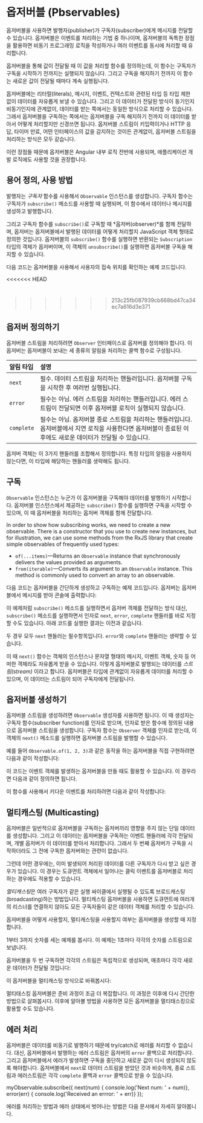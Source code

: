 <!--
# Observables
-->
# 옵저버블 (Pbservables)

<!--
Observables provide support for passing messages between publishers and subscribers in your application. Observables offer significant benefits over other techniques for event handling, asynchronous programming, and handling multiple values.
-->
옵저버블을 사용하면 발행자(publisher)가 구독자(subscriber)에게 메시지를 전달할 수 있습니다.
옵저버블은 이벤트를 처리하는 기법 중 하나이며, 옵저버블의 독특한 장점을 활용하면 비동기 프로그래밍 로직을 작성하거나 여러 이벤트를 동시에 처리할 때 유리합니다.

<!--
Observables are declarative&mdash;that is, you define a function for publishing values, but it is not executed until a consumer subscribes to it. The subscribed consumer then receives notifications until the function completes, or until they unsubscribe.
-->
옵저버블을 통해 값이 전달될 때 이 값을 처리할 함수를 정의하는데, 이 함수는 구독자가 구독을 시작하기 전까지는 실행되지 않습니다.
그리고 구독을 해지하기 전까지 이 함수는 새로운 값이 전달될 때마다 계속 실행됩니다.

<!--
An observable can deliver multiple values of any type&mdash;literals, messages, or events, depending on the context. The API for receiving values is the same whether the values are delivered synchronously or asynchronously. Because setup and teardown logic are both handled by the observable, your application code only needs to worry about subscribing to consume values, and when done, unsubscribing. Whether the stream was keystrokes, an HTTP response, or an interval timer, the interface for listening to values and stopping listening is the same.
-->
옵저버블에는 리터럴(literals), 메시지, 이벤트, 컨텍스트와 관련된 타입 등 타입 제한 없이 데이터를 자유롭게 보낼 수 있습니다. 그리고 이 데이터가 전달된 방식이 동기인지 비동기인지에 관계없이, 데이터를 받는 쪽에서는 동일한 방식으로 처리할 수 있습니다. 그래서 옵저버블을 구독하는 쪽에서는 옵저버블을 구독 해지하기 전까지 이 데이터를 받아서 어떻게 처리할지만 신경쓰면 됩니다. 옵저버블 스트림이 키입력이거나 HTTP 응답, 타이머 만료, 어떤 인터페이스의 값을 감지하는 것이든 관계없이, 옵저버블 스트림을 처리하는 방식은 모두 같습니다.

<!--
Because of these advantages, observables are used extensively within Angular, and are recommended for app development as well.
-->
이런 장점들 때문에 옵저버블은 Angular 내부 로직 전반에 사용되며, 애플리케이션 개발 로직에도 사용할 것을 권장합니다.

<!--
## Basic usage and terms
-->
## 용어 정의, 사용 방법

<!--
As a publisher, you create an `Observable` instance that defines a *subscriber* function. This is the function that is executed when a consumer calls the `subscribe()` method. The subscriber function defines how to obtain or generate values or messages to be published.
-->
발행자는 *구독자* 함수를 사용해서 `Observable` 인스턴스를 생성합니다. 구독자 함수는 구독자가 `subscribe()` 메소드를 사용할 때 실행되며, 이 함수에서 데이터나 메시지를 생성하고 발행합니다.

<!--
To execute the observable you have created and begin receiving notifications, you call its `subscribe()` method, passing an *observer*.  This is a JavaScript object that defines the handlers for the notifications you receive. The `subscribe()` call returns a `Subscription` object that has an `unsubscribe()` method, which you call to stop receiving notifications.
-->
그리고 구독자 함수를 `subscribe()`로 구독할 때 *옵저버(observer)*를 함께 전달하며, 옵저버는 옵저버블에서 발행된 데이터를 어떻게 처리할지 JavaScript 객체 형태로 정의한 것입니다. 옵저버블의 `subscribe()` 함수를 실행하면 반환되는 `Subscription` 타입의 객체가 옵저버이며, 이 객체의 `unsubscribe()`를 실행하면 옵저버블 구독을 해지할 수 있습니다.

<!--
Here's an example that demonstrates the basic usage model by showing how an observable could be used to provide geolocation updates.
-->
다음 코드는 옵저버블을 사용해서 사용자의 접속 위치를 확인하는 예제 코드입니다.

<<<<<<< HEAD
<!--
<code-example path="observables/src/geolocation.ts" title="Observe geolocation updates"></code-example>
-->
<code-example path="observables/src/geolocation.ts" title="접속 위치 추적하기"></code-example>
=======
<code-example path="observables/src/geolocation.ts" header="Observe geolocation updates"></code-example>
>>>>>>> 213c25fb087939cb668bd47ca34ec7a616d3e371

<!--
## Defining observers
-->
## 옵저버 정의하기

<!--
A handler for receiving observable notifications implements the `Observer` interface. It is an object that defines callback methods to handle the three types of notifications that an observable can send:
-->
옵저버블 스트림을 처리하려면 `Observer` 인터페이스로 옵저버를 정의해야 합니다. 이 옵저버는 옵저버블이 보내는 세 종류의 알림을 처리하는 콜백 함수로 구성됩니다.

<!--
| Notification type | Description |
|:---------|:-------------------------------------------|
| `next`  | Required. A handler for each delivered value. Called zero or more times after execution starts.|
| `error` | Optional. A handler for an error notification. An error halts execution of the observable instance.|
| `complete` | Optional. A handler for the execution-complete notification. Delayed values can continue to be delivered to the next handler after execution is complete.|
-->
| 알림 타입 | 설명 |
|:---------|:-------------------------------------------|
| `next`  | 필수. 데이터 스트림을 처리하는 핸들러입니다. 옵저버블 구독을 시작한 후 여러번 실행됩니다.|
| `error` | 필수는 아님. 에러 스트림을 처리하는 핸들러입니다. 에러 스트림이 전달되면 이후 옵저버블 로직이 실행되지 않습니다.|
| `complete` | 필수는 아님. 옵저버블 종료 스트림을 처리하는 핸들러입니다. 옵저버블에서 지연 로직을 사용한다면 옵저버블이 종료된 이후에도 새로운 데이터가 전달될 수 있습니다.|

<!--
An observer object can define any combination of these handlers. If you don't supply a handler for a notification type, the observer ignores notifications of that type.
-->
옵저버 객체는 이 3가지 핸들러를 조합해서 정의합니다. 특정 타입의 알림을 사용하지 않는다면, 이 타입에 해당하는 핸들러를 생략해도 됩니다.

<!--
## Subscribing
-->
## 구독

<!--
An `Observable` instance begins publishing values only when someone subscribes to it. You subscribe by calling the `subscribe()` method of the instance, passing an observer object to receive the notifications.
-->
`Observable` 인스턴스는 누군가 이 옵저버블을 구독해야 데이터를 발행하기 시작합니다. 옵저버블 인스턴스에서 제공하는 `subscribe()` 함수를 실행하면 구독을 시작할 수 있으며, 이 때 옵저버블을 처리하는 옵저버 객체를 함께 전달합니다.

<div class="alert is-helpful">

In order to show how subscribing works, we need to create a new observable. There is a constructor that you use to create new instances, but for illustration, we can use some methods from the RxJS library that create simple observables of frequently used types:

  * `of(...items)`&mdash;Returns an `Observable` instance that synchronously delivers the values provided as arguments.
  * `from(iterable)`&mdash;Converts its argument to an `Observable` instance. This method is commonly used to convert an array to an observable.

</div>

<!--
Here's an example of creating and subscribing to a simple observable, with an observer that logs the received message to the console:
-->
다음 코드는 옵저버블을 간단하게 생성하고 구독하는 예제 코드입니다. 옵저버는 옵저버블에서 메시지를 받아 콘솔에 출력합니다:

<!--
<code-example
  path="observables/src/subscribing.ts"
  region="observer"
  header="Subscribe using observer"></code-example>
-->
<code-example
  path="observables/src/subscribing.ts"
  region="observer"
  title="옵저버 객체로 구독하기"></code-example>

<!--
Alternatively, the `subscribe()` method can accept callback function definitions in line, for `next`, `error`, and `complete` handlers. For example, the following `subscribe()` call is the same as the one that specifies the predefined observer:
-->
이 예제처럼 `subscribe()` 메소드를 실행하면서 옵저버 객체를 전달하는 방식 대신, `subscribe()` 메소드를 실행하면서 인자로 `next`, `error`, `complete` 핸들러를 바로 지정할 수도 있습니다. 아래 코드를 실행한 결과는 이전과 같습니다.

<!--
<code-example path="observables/src/subscribing.ts" region="sub_fn" header="Subscribe with positional arguments"></code-example>
-->
<code-example path="observables/src/subscribing.ts" region="sub_fn" header="함수의 인자로 구독하기"></code-example>

<!--
In either case, a `next` handler is required. The `error` and `complete` handlers are optional.
-->
두 경우 모두 `next` 핸들러는 필수항목입니다. `error`와 `complete` 핸들러는 생략할 수 있습니다.

<!--
Note that a `next()` function could receive, for instance, message strings, or event objects, numeric values, or structures, depending on context. As a general term, we refer to data published by an observable as a *stream*. Any type of value can be represented with an observable, and the values are published as a stream.
-->
이 때 `next()` 함수는 객체의 인스턴스나 문자열 형태의 메시지, 이벤트 객체, 숫자 등 어떠한 객체라도 자유롭게 받을 수 있습니다. 이렇게 옵저버블로 발행되는 데이터를 *스트림(stream)* 이라고 합니다. 옵저버블은 타입에 관계없이 자유롭게 데이터를 처리할 수 있으며, 이 데이터는 스트림이 되어 구독자에게 전달됩니다.

<!--
## Creating observables
-->
## 옵저버블 생성하기

<!--
Use the `Observable` constructor to create an observable stream of any type. The constructor takes as its argument the subscriber function to run when the observable’s `subscribe()` method executes. A subscriber function receives an `Observer` object, and can publish values to the observer's `next()` method.
-->
옵저버블 스트림을 생성하려면 `Observable` 생성자를 사용하면 됩니다. 이 때 생성자는 구독자 함수(subscriber function)를 인자로 받으며, 인자로 받은 함수에 정의된 내용으로 옵저버블 스트림을 생성합니다.
구독자 함수는 `Observer` 객체를 인자로 받는데, 이 객체의 `next()` 메소드를 실행하면 옵저버블 스트림을 발행할 수 있습니다.

<!--
For example, to create an observable equivalent to the `of(1, 2, 3)` above, you could do something like this:
-->
예를 들어 `Observable.of(1, 2, 3)`과 같은 동작을 하는 옵저버블을 직접 구현하려면 다음과 같이 작성합니다:

<!--
<code-example path="observables/src/creating.ts" region="subscriber" header="Create observable with constructor"></code-example>
-->
<code-example path="observables/src/subscribing.ts" region="sub_fn" header="함수의 인자로 구독하기"></code-example>

<!--
To take this example a little further, we can create an observable that publishes events. In this example, the subscriber function is defined inline.
-->
이 코드는 이벤트 객체를 발생하는 옵저버블을 만들 때도 활용할 수 있습니다.
이 경우라면 다음과 같이 정의하면 됩니다.

<!--
<code-example path="observables/src/creating.ts" region="fromevent" header="Create with custom fromEvent function"></code-example>
-->
<code-example path="observables/src/creating.ts" region="fromevent" title="fromEvent() 함수 정의하기"></code-example>

<!--
Now you can use this function to create an observable that publishes keydown events:
-->
이 함수를 사용해서 키다운 이벤트를 처리하려면 다음과 같이 작성합니다:

<!--
<code-example path="observables/src/creating.ts" region="fromevent_use" header="Use custom fromEvent function"></code-example>
-->
<code-example path="observables/src/creating.ts" region="fromevent_use" header="fromEvent() 함수 활용하기"></code-example>

<!--
## Multicasting
-->
## 멀티캐스팅 (Multicasting)

<!--
A typical observable creates a new, independent execution for each subscribed observer. When an observer subscribes, the observable wires up an event handler and delivers values to that observer. When a second observer subscribes, the observable then wires up a new event handler and delivers values to that second observer in a separate execution. 
-->
옵저버블은 일반적으로 옵저버블을 구독하는 옵저버끼리 영향을 주지 않는 단일 데이터를 생성합니다.
그리고 이 데이터는 옵저버블을 구독하는 이벤트 핸들러에 각각 전달되며, 개별 옵저버가 이 데이터를 받아서 처리합니다.
그래서 두 번째 옵저버가 구독을 시작하더라도 그 전에 구독한 옵저버와는 관련이 없습니다.

<!--
Sometimes, instead of starting an independent execution for each subscriber, you want each subscription to get the same values&mdash;even if values have already started emitting. This might be the case with something like an observable of clicks on the document object.
-->
그런데 어떤 경우에는, 이미 발생되어 처리된 데이터를 다른 구독자가 다시 받고 싶은 경우가 있습니다.
이 경우는 도큐먼트 객체에서 일어나는 클릭 이벤트를 옵저버블로 처리하는 경우에도 적용할 수 있습니다.

<!--
*Multicasting* is the practice of broadcasting to a list of multiple subscribers in a single execution. With a multicasting observable, you don't register multiple listeners on the document, but instead re-use the first listener and send values out to each subscriber.
-->
*멀티캐스팅*은 여러 구독자가 같은 실행 싸이클에서 실행될 수 있도록 브로드캐스팅(broadcasting)하는 방법입니다.
멀티캐스팅 옵저버블을 사용하면 도큐먼트에 여러개의 리스너를 연결하지 않아도 모든 구독자들이 같은 데이터 객체를 처리할 수 있습니다.

<!--
When creating an observable you should determine how you want that observable to be used and whether or not you want to multicast its values. 
-->
옵저버블을 어떻게 사용할지, 멀티캐스팅을 사용할지 여부는 옵저버블을 생성할 때 지정합니다.

<!--
Let’s look at an example that counts from 1 to 3, with a one-second delay after each number emitted.
-->
1부터 3까지 숫자를 세는 예제를 봅시다. 이 예제는 1초마다 각각의 숫자를 스트림으로 보냅니다.

<!--
<code-example path="observables/src/multicasting.ts" region="delay_sequence" header="Create a delayed sequence"></code-example>
-->
<code-example path="observables/src/multicasting.ts" region="delay_sequence" header="시퀀스 정의하기"></code-example>

<!--
Notice that if you subscribe twice, there will be two separate streams, each emitting values every second. It looks something like this:
-->
옵저버블을 두 번 구독하면 각각의 스트림은 독립적으로 생성되며, 매초마다 각각 새로운 데이터가 전달될 것입니다:

<!--
<code-example path="observables/src/multicasting.ts" region="subscribe_twice" header="Two subscriptions"></code-example>
-->
<code-example path="observables/src/multicasting.ts" region="subscribe_twice" header="두 번 구독하기"></code-example>

<!--
 Changing the observable to be multicasting could look something like this:
-->
이 옵저버블을 멀티캐스팅 방식으로 바꿔봅시다:

<!--
<code-example path="observables/src/multicasting.ts" region="multicast_sequence" header="Create a multicast subscriber"></code-example>
-->
<code-example path="observables/src/multicasting.ts" region="multicast_sequence" header="멀티캐스트 구독하기"></code-example>

<div class="alert is-helpful">
   <!--
   Multicasting observables take a bit more setup, but they can be useful for certain applications. Later we will look at tools that simplify the process of multicasting, allowing you to take any observable and make it multicasting.
   -->
   멀티태스킹 옵저버블은 준비 과정이 조금 더 복잡합니다.
   이 과정은 이후에 다시 간단한 방법으로 살펴봅시다. 이후에 알아볼 방법을 사용하면 모든 옵저버블을 멀티태스킹으로 활용할 수도 있습니다.
</div>

<!--
## Error handling
-->
## 에러 처리

<!--
Because observables produce values asynchronously, try/catch will not effectively catch errors. Instead, you handle errors by specifying an `error` callback on the observer. Producing an error also causes the observable to clean up subscriptions and stop producing values. An observable can  either produce values (calling the `next` callback), or it can complete, calling either the `complete` or `error` callback.
-->
옵저버블은 데이터를 비동기로 발행하기 때문에 try/catch로 에러를 처리할 수 없습니다.
대신, 옵저버블에서 발행하는 에러 스트림은 옵저버의 `error` 콜백으로 처리합니다.
그리고 옵저버블에서 에러가 발생하면 구독을 중단하고 새로운 값이 다시 생성되지 않도록 해야합니다.
옵저버블에서 `next`로 데이터 스트림을 받았던 것과 비슷하게, 종료 스트림과 에러스트림은 각각 `complete` 콜백과 `error` 콜백으로 받을 수 있습니다.

<code-example>
myObservable.subscribe({
  next(num) { console.log('Next num: ' + num)},
  error(err) { console.log('Received an errror: ' + err)}
});
</code-example>

<!--
Error handling (and specifically recovering from an error) is covered in more detail in a later section.
-->
에러를 처리하는 방법과 에러 상태에서 벗어나는 방법은 다음 문서에서 자세히 알아봅니다.
